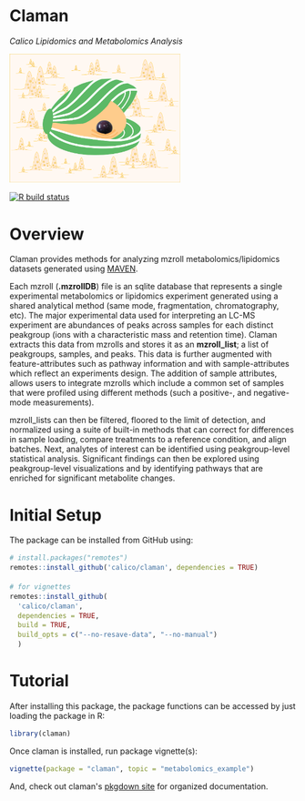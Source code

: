 # Claman

*Calico Lipidomics and Metabolomics Analysis*

<img src="/assets/logo/clam_logo-01.png" width="300">

<!-- badges: start -->
[![R build status](https://github.com/calico/claman/workflows/R-CMD-check/badge.svg)](https://github.com/calico/claman/actions)
<!-- badges: end -->


# Overview

Claman provides methods for analyzing mzroll metabolomics/lipidomics datasets generated using [MAVEN](https://github.com/eugenemel/maven).

Each mzroll (**.mzrollDB**) file is an sqlite database that represents a single experimental metabolomics or lipidomics experiment generated using a shared analytical method (same mode, fragmentation, chromatography, etc). The major experimental data used for interpreting an LC-MS experiment are abundances of peaks across samples for each distinct peakgroup (ions with a characteristic mass and retention time). Claman extracts this data from mzrolls and stores it as an **mzroll_list**; a list of peakgroups, samples, and peaks. This data is further augmented with feature-attributes such as pathway information and with sample-attributes which reflect an experiments design. The addition of sample attributes, allows users to integrate mzrolls which include a common set of samples that were profiled using different methods (such a positive-, and negative-mode measurements).

mzroll_lists can then be filtered, floored to the limit of detection, and normalized using a suite of built-in methods that can correct for differences in sample loading, compare treatments to a reference condition, and align batches. Next, analytes of interest can be identified using peakgroup-level statistical analysis. Significant findings can then be explored using peakgroup-level visualizations and by identifying pathways that are enriched for significant metabolite changes.

# Initial Setup

The package can be installed from GitHub using:

```r
# install.packages("remotes")
remotes::install_github('calico/claman', dependencies = TRUE)

# for vignettes
remotes::install_github(
  'calico/claman',
  dependencies = TRUE,
  build = TRUE,
  build_opts = c("--no-resave-data", "--no-manual")
  )
```

# Tutorial

After installing this package, the package functions can be accessed by just loading the package in R:

```r
library(claman)
```

Once claman is installed, run package vignette(s):

```r
vignette(package = "claman", topic = "metabolomics_example")
```

And, check out claman's [pkgdown site](https://calico.github.io/claman/) for organized documentation.
